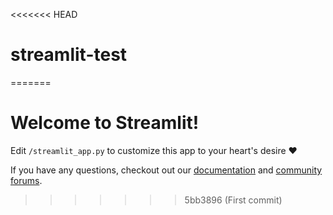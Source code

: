 <<<<<<< HEAD
# streamlit-test
=======
# Welcome to Streamlit!

Edit `/streamlit_app.py` to customize this app to your heart's desire :heart:

If you have any questions, checkout out our [documentation](https://docs.streamlit.io) and
[community forums](https://discuss.streamlit.io).
>>>>>>> 5bb3896 (First commit)
